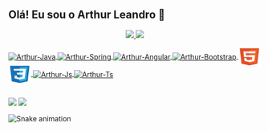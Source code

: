 ## Olá! Eu sou o Arthur Leandro 👋

<div align="center">
  <a href="https://github.com/arthurleand">
  <img height="180em" src="https://github-readme-stats.vercel.app/api?username=arthurleand&show_icons=true&theme=aura&include_all_commits=true&count_private=true"/>
  <img height="180em" src="https://github-readme-stats.vercel.app/api/top-langs/?username=arthurleand&layout=compact&langs_count=7&theme=aura"/>
</div>
  
  <div style="display: inline_block"><br>
  <img align="center" alt="Arthur-Java" height="35" width="45" src="https://cdn.jsdelivr.net/gh/devicons/devicon/icons/java/java-original-wordmark.svg">
  <img align="center" alt="Arthur-Spring" height="35" width="45" src="https://cdn.jsdelivr.net/gh/devicons/devicon/icons/spring/spring-original.svg">
  <img align="center" alt="Arthur-Angular" height="35" width="45" src="https://cdn.jsdelivr.net/gh/devicons/devicon/icons/angularjs/angularjs-original.svg">
  <img align="center" alt="Arthur-Bootstrap" height="35" width="45" src="https://cdn.jsdelivr.net/gh/devicons/devicon/icons/bootstrap/bootstrap-plain.svg">
  <img align="center" alt="Arthur-HTML" height="35" width="45" src="https://raw.githubusercontent.com/devicons/devicon/master/icons/html5/html5-original.svg">
  <img align="center" alt="Arthur-CSS" height="35" width="45" src="https://raw.githubusercontent.com/devicons/devicon/master/icons/css3/css3-original.svg">
  <img align="center" alt="Arthur-Js" height="35" width="45" src="https://cdn.jsdelivr.net/gh/devicons/devicon/icons/javascript/javascript-original.svg">
  <img align="center" alt="Arthur-Ts" height="35" width="45" src="https://cdn.jsdelivr.net/gh/devicons/devicon/icons/typescript/typescript-plain.svg">
</div>

##
  
<div> 
  <a href = "mailto:arthurleandrodev@gmail.com"><img src="https://img.shields.io/badge/-Gmail-%23333?style=for-the-badge&logo=gmail&logoColor=white" target="_blank"></a>
  <a href="https://www.linkedin.com/in/arthur-leandro-251119187" target="_blank"><img src="https://img.shields.io/badge/-LinkedIn-%230077B5?style=for-the-badge&logo=linkedin&logoColor=white" target="_blank"></a> 
 
  ![Snake animation](https://github.com/arthurleand/arthurleand/blob/output/github-contribution-grid-snake.svg)
 
</div>
  
